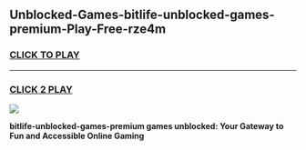 
## Unblocked-Games-bitlife-unblocked-games-premium-Play-Free-rze4m
<h3>
<a href="https://premium76.site?title=bitlife-unblocked-games-premium&ref=23A">CLICK TO PLAY</a></h3>
<hr>

<h3>
<a href="https://premium76.site?title=bitlife-unblocked-games-premium&ref=23A">CLICK 2 PLAY</a>
  
</h3>

<a href="https://premium76.site?title=bitlife-unblocked-games-premium&ref=23A"><img src="https://clearcache.store/games.png"></a>


**bitlife-unblocked-games-premium games unblocked: Your Gateway to Fun and Accessible Online Gaming**
